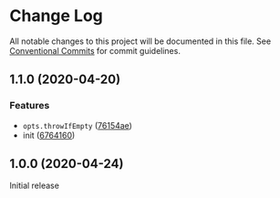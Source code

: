 # Change Log

All notable changes to this project will be documented in this file.
See [Conventional Commits](https://conventionalcommits.org) for commit guidelines.

## 1.1.0 (2020-04-20)

### Features

- `opts.throwIfEmpty` ([76154ae](https://gitlab.com/codsen/codsen/commit/76154ae9b23a42a94ef8d65b4d5c075900c266af))
- init ([6764160](https://gitlab.com/codsen/codsen/commit/676416064a037f8b7f21a6e20a0e291849b77897))

## 1.0.0 (2020-04-24)

Initial release
